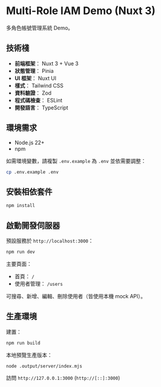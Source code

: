 # Multi-Role IAM Demo (Nuxt 3)

多角色帳號管理系統 Demo。

## 技術棧

- **前端框架**： Nuxt 3 + Vue 3
- **狀態管理**： Pinia
- **UI 框架**： Nuxt UI
- **樣式**： Tailwind CSS
- **資料驗證**： Zod
- **程式碼檢查**： ESLint
- **開發語言**： TypeScript

## 環境需求

- Node.js 22+
- npm

如需環境變數，請複製 `.env.example` 為 `.env` 並依需要調整：

```bash
cp .env.example .env
```

## 安裝相依套件

```bash
npm install
```

## 啟動開發伺服器

預設服務於 `http://localhost:3000`：

```bash
npm run dev
```

主要頁面：

- 首頁： `/`
- 使用者管理： `/users`

可搜尋、新增、編輯、刪除使用者（皆使用本機 mock API）。

## 生產環境

建置：

```bash
npm run build
```

本地預覽生產版本：

```bash
node .output/server/index.mjs
```

訪問 `http://127.0.0.1:3000` (`http://[::]:3000`)
